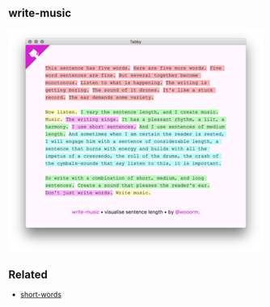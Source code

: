 ## write-music

[![screenshot](screenshot.png)](http://wooorm.com/write-music)

## Related

*   [short-words](http://github.com/wooorm/short-words)
